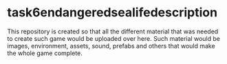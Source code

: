 # task6endangeredsealifedescription
This repository is created so that all the different material that was needed to create such game would be uploaded over here. Such material would be images, environment, assets, sound, prefabs and others that would make the whole game complete.
